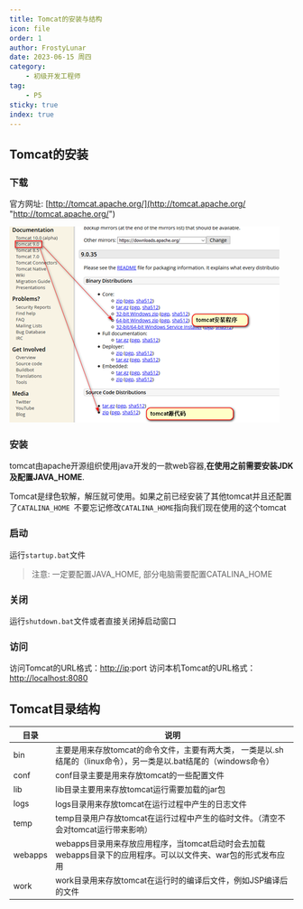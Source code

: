 ```yaml
---
title: Tomcat的安装与结构
icon: file
order: 1
author: FrostyLunar
date: 2023-06-15 周四
category:
	- 初级开发工程师
tag:
	- P5
sticky: true
index: true
---
```


## Tomcat的安装

### 下载

官方网址: [http://tomcat.apache.org/](http://tomcat.apache.org/ "http://tomcat.apache.org/")

![](./image/image_7o9k8dh8Mo.png)

### 安装

tomcat由apache开源组织使用java开发的一款web容器,**在使用之前需要安装JDK及配置JAVA\_HOME**.

Tomcat是绿色软解，解压就可使用。如果之前已经安装了其他tomcat并且还配置了`CATALINA_HOME `不要忘记修改`CATALINA_HOME`指向我们现在使用的这个tomcat

### 启动

运行`startup.bat`文件

> 注意: 一定要配置JAVA_HOME, 部分电脑需要配置CATALINA_HOME

### 关闭

运行`shutdown.bat`文件或者直接关闭掉启动窗口

### 访问

访问Tomcat的URL格式：[http://ip](http://ip "http://ip"):port
访问本机Tomcat的URL格式：[http://localhost:8080](http://localhost:8080 "http://localhost:8080")

## Tomcat目录结构

| 目录          | 说明                                                                         |
| ----------- | -------------------------------------------------------------------------- |
| bin     | 主要是用来存放tomcat的命令文件，主要有两大类，&#xA;一类是以.sh结尾的（linux命令），另一类是以.bat结尾的（windows命令） |
| conf    | conf目录主要是用来存放tomcat的一些配置文件                                                 |
| lib     | lib目录主要用来存放tomcat运行需要加载的jar包                                               |
| logs        | logs目录用来存放tomcat在运行过程中产生的日志文件                                              |
| temp        | temp目录用户存放tomcat在运行过程中产生的临时文件。（清空不会对tomcat运行带来影响）                          |
| webapps | webapps目录用来存放应用程序，当tomcat启动时会去加载webapps目录下的应用程序。可以以文件夹、war包的形式发布应用         |
| work    | work目录用来存放tomcat在运行时的编译后文件，例如JSP编译后的文件                                     |
